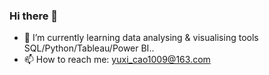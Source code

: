 ### Hi there 👋

- 🌱 I’m currently learning data analysing & visualising tools SQL/Python/Tableau/Power BI..
- 📫 How to reach me: yuxi_cao1009@163.com
